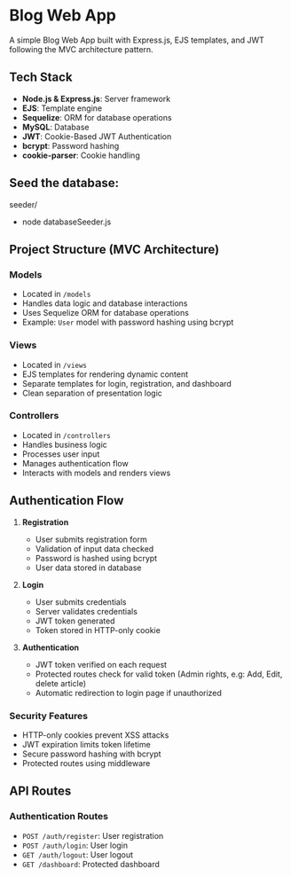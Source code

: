 # Blog Web App 

A simple Blog Web App built with Express.js, EJS templates, and JWT following the MVC architecture pattern.

## Tech Stack
- **Node.js & Express.js**: Server framework
- **EJS**: Template engine
- **Sequelize**: ORM for database operations
- **MySQL**: Database
- **JWT**: Cookie-Based JWT Authentication
- **bcrypt**: Password hashing
- **cookie-parser**: Cookie handling


## Seed the database:
  seeder/
   - node databaseSeeder.js
   

## Project Structure (MVC Architecture)

### Models
- Located in `/models`
- Handles data logic and database interactions
- Uses Sequelize ORM for database operations
- Example: `User` model with password hashing using bcrypt

### Views
- Located in `/views`
- EJS templates for rendering dynamic content
- Separate templates for login, registration, and dashboard
- Clean separation of presentation logic

### Controllers
- Located in `/controllers`
- Handles business logic
- Processes user input
- Manages authentication flow
- Interacts with models and renders views

## Authentication Flow

1. **Registration**
   - User submits registration form
   - Validation of input data checked
   - Password is hashed using bcrypt
   - User data stored in database

2. **Login**
   - User submits credentials
   - Server validates credentials
   - JWT token generated
   - Token stored in HTTP-only cookie

3. **Authentication**
   - JWT token verified on each request
   - Protected routes check for valid token (Admin rights, e.g: Add, Edit, delete article)
   - Automatic redirection to login page if unauthorized


### Security Features
- HTTP-only cookies prevent XSS attacks
- JWT expiration limits token lifetime
- Secure password hashing with bcrypt
- Protected routes using middleware


## API Routes

### Authentication Routes
- `POST /auth/register`: User registration
- `POST /auth/login`: User login
- `GET /auth/logout`: User logout
- `GET /dashboard`: Protected dashboard

